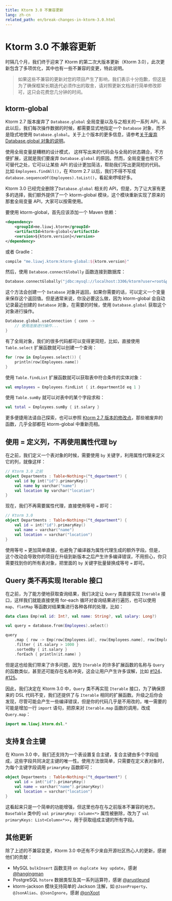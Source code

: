 ```yaml
---
title: Ktorm 3.0 不兼容更新
lang: zh-cn
related_path: en/break-changes-in-ktorm-3.0.html
---
```


# Ktorm 3.0 不兼容更新

时隔几个月，我们终于迎来了 Ktorm 的第二次大版本更新（Ktorm 3.0），此次更新包含了多项优化，其中也有一些不兼容的变更，特此说明。

> 如果这些不兼容的更新对您的项目产生了影响，我们表示十分抱歉，但这是为了确保框架长期迭代必须作出的取舍，请对照更新文档进行简单修改即可，这只会花费您几分钟的时间。

## ktorm-global

Ktorm 2.7 版本废弃了 `Database.global` 全局变量以及与之相关的一系列 API，从此以后，我们每次操作数据的时候，都需要显式地指定一个 `Database` 对象，而不是隐式地使用 `Database.global`。关于上个版本的更多信息，请参考[关于废弃 Database.global 对象的说明](./about-deprecating-database-global.html)。

使用全局变量是糟糕的设计模式， 这样写出来的代码会与全局的状态耦合，不方便扩展，这就是我们要废弃 `Database.global` 的原因。然而，全局变量也有它不可替代之处，它可以让某些 API 的设计更加简洁，帮助我们写出更简短的代码。比如 `Employees.findAll()`，在 Ktorm 2.7 以后，我们不得不写成 `database.sequenceOf(Employees).toList()`，看起来啰嗦好多。

Ktorm 3.0 已经完全删除了`Database.global` 相关的 API，但是，为了让大家有更多的选择，我们额外提供了一个 ktorm-global 模块，这个模块重新实现了原来的那套全局变量 API，大家可以按需使用。

要使用 ktorm-global，首先应该添加一个 Maven 依赖：

```xml
<dependency>
    <groupId>me.liuwj.ktorm</groupId>
    <artifactId>ktorm-global</artifactId>
    <version>${ktorm.version}</version>
</dependency>
```

或者 Gradle： 

```groovy
compile "me.liuwj.ktorm:ktorm-global:${ktorm.version}"
```

然后，使用 `Database.connectGlobally` 函数连接到数据库：

```kotlin
Database.connectGlobally("jdbc:mysql://localhost:3306/ktorm?user=root&password=***")
```

这个方法会创建一个 `Database` 对象并返回，如果你需要的话，可以定义一个变量来保存这个返回值。但是通常来说，你没必要这么做，因为 ktorm-global 会自动记录最近创建的 `Database` 对象，在需要的时候，使用 `Database.global` 获取这个对象进行操作。

```kotlin
Database.global.useConnection { conn -> 
    // 使用连接进行操作...
}
```

有了全局对象，我们的很多代码都可以变得更简短，比如，直接使用 `Table.select` 扩展函数就可以创建一个查询：

```kotlin
for (row in Employees.select()) {
    println(row[Employees.name])
}
```

使用 `Table.findList` 扩展函数就可以获取表中符合条件的实体对象：

```kotlin
val employees = Employees.findList { it.departmentId eq 1 }
```

使用 `Table.sumBy` 就可以对表中的某个字段求和：

```kotlin
val total = Employees.sumBy { it.salary }
```

更多便捷用法请自己探索，也可以参照 [Ktorm 2.7 版本的修改点](./about-deprecating-database-global.html#修改点)，那些被废弃的函数，几乎全部都在 ktorm-global 中重新亮相。

## 使用 = 定义列，不再使用属性代理 by

在之前，我们定义一个表对象的时候，需要使用 `by` 关键字，利用属性代理来定义它的列，就像这样：

```kotlin
// Ktorm 3.0 之前
object Departments : Table<Nothing>("t_department") {
    val id by int("id").primaryKey()
    val name by varchar("name")
    val location by varchar("location")
}
```

现在，我们不再需要属性代理，直接使用等号 `=` 即可：

```kotlin
// Ktorm 3.0
object Departments : Table<Nothing>("t_department") {
    val id = int("id").primaryKey()
    val name = varchar("name")
    val location = varchar("location")
}
```

使用等号 `=` 更加简单直接，也避免了编译器为属性代理生成的额外字段。但是，这个改动会导致你的项目在升级到新版本之后产生许多编译错误，不用担心，你只需要找到你的所有表对象，把里面的 `by` 关键字批量替换成等号 `=` 即可。

## Query 类不再实现 Iterable 接口

在之前，为了能方便地获取查询结果，我们决定让 `Query` 类直接实现 `Iterable` 接口，这样我们就能直接使用 for-each 循环对查询结果进行遍历，也可以使用 `map`、`flatMap` 等函数对结果集进行各种各样的处理，比如：

```kotlin
data class Emp(val id: Int?, val name: String?, val salary: Long?)

val query = database.from(Employees).select()

query
    .map { row -> Emp(row[Employees.id], row[Employees.name], row[Employees.salary]) }
    .filter { it.salary > 1000 }
    .sortedBy { it.salary }
    .forEach { println(it.name) }
```

但是这也给我们带来了许多问题，因为 `Iterable` 的许多扩展函数的名称与 `Query` 的函数类似，甚至还可能存在名称冲突，这会让用户产生许多误解，比如 [#124](https://github.com/vincentlauvlwj/Ktorm/issues/124)、[#125](https://github.com/vincentlauvlwj/Ktorm/issues/125)。

因此，我们决定在 Ktorm 3.0 中，`Query` 类不再实现 `Iterable` 接口，为了确保原来的 DSL 代码不变，我们还提供了与 `Iterable` 相同的扩展函数。升级之后你会发现，尽管可能会产生一些编译错误，但是你的代码几乎是不用改的，唯一需要的可能是增加一行 `import` 语句，把原来对 `Iterable.map` 函数的调用，改成 `Query.map`：

```kotlin
import me.liuwj.ktorm.dsl.*
```

## 支持复合主键

在 Ktorm 3.0 中，我们还支持为一个表设置复合主键，复合主键由多个字段组成，这些字段共同决定主键的唯一性。使用方法很简单，只需要在定义表对象时，为每个主键字段调用 `primaryKey` 函数即可：

```kotlin
object Departments : Table<Nothing>("t_department") {
    val id = int("id").primaryKey()
    val name = varchar("name").primaryKey()
    val location = varchar("location")
}
```

这看起来只是一个简单的功能增强，但这里也存在与之前版本不兼容的地方。`BaseTable` 类中的 `val primaryKey: Column<*>` 属性被删除，改为了 `val primaryKeys: List<Column<*>>`，用于获取组成主键的所有字段。

## 其他更新

除了上述的不兼容变更，Ktorm 3.0 中还有不少来自开源社区热心人的更新，感谢他们的贡献：

- MySQL `bulkInsert` 函数支持 `on duplcate key update`，感谢 [@hangingman](https://github.com/hangingman)
- PostgreSQL `hstore` 数据类型及其一系列运算符，感谢 [@arustleund](https://github.com/arustleund)
- ktorm-jackson 模块支持简单的 Jackson 注解，如 `@JsonProperty`、`@JsonAlias`、`@JsonIgnore`，感谢 [@onXoot](https://github.com/onXoot)